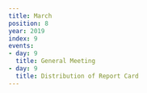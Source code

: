 ```yaml
---
title: March
position: 8
year: 2019
index: 9
events:
- day: 9
  title: General Meeting
- day: 9
  title: Distribution of Report Card
---
```


